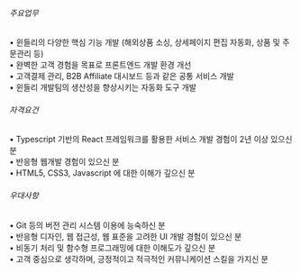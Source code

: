 ###### 주요업무

• 윈들리의 다양한 핵심 기능 개발 (해외상품 소싱, 상세페이지 편집 자동화, 상품 및 주문관리 등)  
• 완벽한 고객 경험을 목표로 프론트엔드 개발 환경 개선  
• 고객결제 관리, B2B Affiliate 대시보드 등과 같은 공통 서비스 개발  
• 윈들리 개발팀의 생산성을 향상시키는 자동화 도구 개발

###### 자격요건

• Typescript 기반의 React 프레임워크를 활용한 서비스 개발 경험이 2년 이상 있으신 분  
• 반응형 웹개발 경험이 있으신 분  
• HTML5, CSS3, Javascript 에 대한 이해가 깊으신 분

###### 우대사항

• Git 등의 버전 관리 시스템 이용에 능숙하신 분  
• 반응형 디자인, 웹 접근성, 웹 표준을 고려한 UI 개발 경험이 있으신 분  
• 비동기 처리 및 함수형 프로그래밍에 대한 이해도가 깊으신 분  
• 고객 중심으로 생각하며, 긍정적이고 적극적인 커뮤니케이션 스킬을 가지신 분